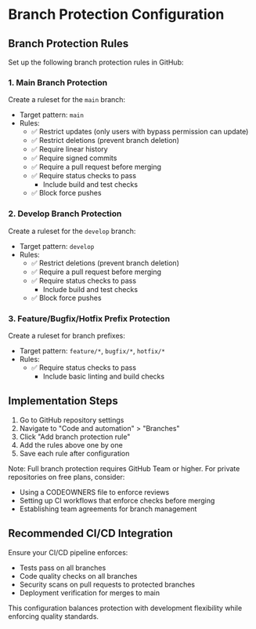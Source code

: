 # Branch Protection Configuration

## Branch Protection Rules

Set up the following branch protection rules in GitHub:

### 1. Main Branch Protection

Create a ruleset for the `main` branch:
- Target pattern: `main`
- Rules:
  - ✅ Restrict updates (only users with bypass permission can update)
  - ✅ Restrict deletions (prevent branch deletion)
  - ✅ Require linear history
  - ✅ Require signed commits
  - ✅ Require a pull request before merging
  - ✅ Require status checks to pass
    - Include build and test checks
  - ✅ Block force pushes

### 2. Develop Branch Protection

Create a ruleset for the `develop` branch:
- Target pattern: `develop`
- Rules:
  - ✅ Restrict deletions (prevent branch deletion)
  - ✅ Require a pull request before merging
  - ✅ Require status checks to pass
    - Include build and test checks
  - ✅ Block force pushes

### 3. Feature/Bugfix/Hotfix Prefix Protection

Create a ruleset for branch prefixes:
- Target pattern: `feature/*`, `bugfix/*`, `hotfix/*`
- Rules:
  - ✅ Require status checks to pass
    - Include basic linting and build checks

## Implementation Steps

1. Go to GitHub repository settings
2. Navigate to "Code and automation" > "Branches"
3. Click "Add branch protection rule"
4. Add the rules above one by one
5. Save each rule after configuration

Note: Full branch protection requires GitHub Team or higher. For private repositories on free plans, consider:
- Using a CODEOWNERS file to enforce reviews
- Setting up CI workflows that enforce checks before merging
- Establishing team agreements for branch management

## Recommended CI/CD Integration

Ensure your CI/CD pipeline enforces:
- Tests pass on all branches
- Code quality checks on all branches
- Security scans on pull requests to protected branches
- Deployment verification for merges to main

This configuration balances protection with development flexibility while enforcing quality standards.